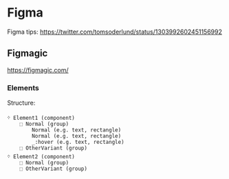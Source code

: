 # Figma

Figma tips: https://twitter.com/tomsoderlund/status/1303992602451156992


## Figmagic

https://figmagic.com/

### Elements

Structure:

    ᠅ Element1 (component)
        ⬚ Normal (group)
            Normal (e.g. text, rectangle)
            Normal (e.g. text, rectangle)
            _:hover (e.g. text, rectangle)
        ⬚ OtherVariant (group)
    ᠅ Element2 (component)
        ⬚ Normal (group)
        ⬚ OtherVariant (group)
